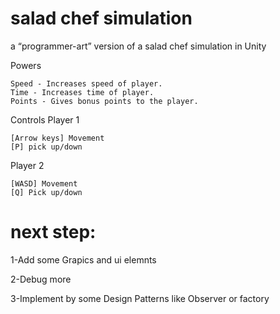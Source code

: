 # salad chef simulation
 a “programmer-art” version of a salad chef simulation in Unity


Powers

    Speed - Increases speed of player.
    Time - Increases time of player.
    Points - Gives bonus points to the player.

Controls
Player 1

    [Arrow keys] Movement
    [P] pick up/down

Player 2

    [WASD] Movement
    [Q] Pick up/down


# next step:
1-Add some Grapics and ui elemnts

2-Debug more

3-Implement by some Design Patterns like Observer or factory

